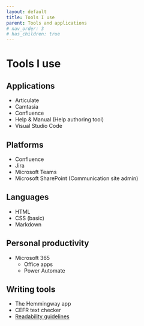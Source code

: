 ```yaml
---
layout: default
title: Tools I use
parent: Tools and applications
# nav_order: 3
# has_children: true
---
```

# Tools I use

## Applications
- Articulate
- Camtasia
- Confluence
- Help & Manual (Help authoring tool)
- Visual Studio Code

## Platforms 
- Confluence
- Jira
- Microsoft Teams
- Microsoft SharePoint (Communication site admin)

## Languages
- HTML
- CSS (basic)
- Markdown

## Personal productivity
- Microsoft 365 
    - Office apps
    - Power Automate

## Writing tools
- The Hemmingway app
- CEFR text checker
- [Readability guidelines](https://readabilityguidelines.co.uk/)



